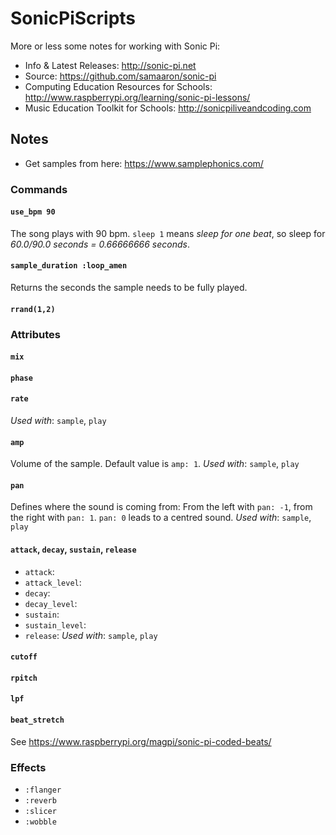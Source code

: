 # SonicPiScripts
More or less some notes for working with Sonic Pi:

* Info & Latest Releases: http://sonic-pi.net
* Source: https://github.com/samaaron/sonic-pi
* Computing Education Resources for Schools: http://www.raspberrypi.org/learning/sonic-pi-lessons/
* Music Education Toolkit for Schools: http://sonicpiliveandcoding.com


## Notes
* Get samples from here: https://www.samplephonics.com/

### Commands
#### `use_bpm 90`
The song plays with 90 bpm. `sleep 1` means _sleep for one beat_, so sleep for _60.0/90.0 seconds = 0.66666666 seconds_.

#### `sample_duration :loop_amen`
Returns the seconds the sample needs to be fully played.

#### `rrand(1,2)`

### Attributes

#### `mix`

#### `phase`

#### `rate`
*Used with*: `sample`, `play`

#### `amp`
Volume of the sample. Default value is `amp: 1`.
*Used with*: `sample`, `play`

#### `pan`
Defines where the sound is coming from: From the left with `pan: -1`, from the right with `pan: 1`. `pan: 0` leads to a centred sound.
*Used with*: `sample`, `play`

#### `attack`, `decay`, `sustain`, `release`
* `attack`:
* `attack_level`:
* `decay`:
* `decay_level`:
* `sustain`:
* `sustain_level`:
* `release`:
*Used with*: `sample`, `play`

#### `cutoff`

#### `rpitch`

#### `lpf`

#### `beat_stretch`
See https://www.raspberrypi.org/magpi/sonic-pi-coded-beats/

### Effects
* `:flanger`
* `:reverb`
* `:slicer`
* `:wobble`
